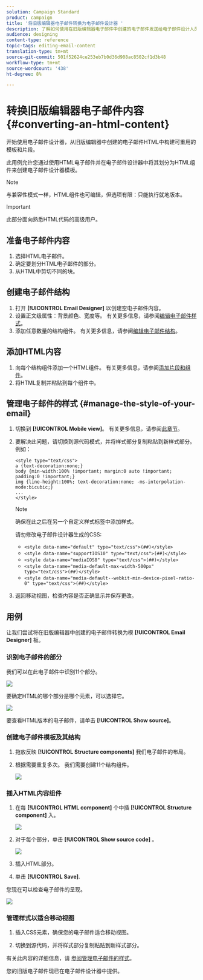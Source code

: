 ```yaml
---
solution: Campaign Standard
product: campaign
title: '将旧版编辑器电子邮件转换为电子邮件设计器 '
description: 了解如何使用在旧版编辑器电子邮件中创建的电子邮件发送给电子邮件设计人员。
audience: designing
content-type: reference
topic-tags: editing-email-content
translation-type: tm+mt
source-git-commit: 501f52624ce253eb7b0d36d908ac8502cf1d3b48
workflow-type: tm+mt
source-wordcount: '438'
ht-degree: 8%

---
```



# 转换旧版编辑器电子邮件内容 {#converting-an-html-content}

开始使用电子邮件设计器，从旧版编辑器中创建的电子邮件HTML中构建可重用的模板和片段。

此用例允许您通过使用HTML电子邮件并在电子邮件设计器中将其划分为HTML组件来创建电子邮件设计器模板。

>[!NOTE]
>
>与兼容性模式一样，HTML组件也可编辑，但选项有限：只能执行就地版本。

>[!IMPORTANT]
>
>此部分面向熟悉HTML代码的高级用户。

## 准备电子邮件内容

1. 选择HTML电子邮件。
1. 确定要划分HTML电子邮件的部分。
1. 从HTML中剪切不同的块。

## 创建电子邮件结构

1. 打开 **[!UICONTROL Email Designer]** 以创建空电子邮件内容。
1. 设置正文级属性：背景颜色、宽度等。 有关更多信息，请参阅[编辑电子邮件样式](../../designing/using/styles.md)。
1. 添加任意数量的结构组件。 有关更多信息，请参阅[编辑电子邮件结构](../../designing/using/designing-from-scratch.md#defining-the-email-structure)。

## 添加HTML内容

1. 向每个结构组件添加一个HTML组件。 有关更多信息，请参阅[添加片段和组件](../../designing/using/designing-from-scratch.md#defining-the-email-structure)。
1. 将HTML复制并粘贴到每个组件中。

## 管理电子邮件的样式 {#manage-the-style-of-your-email}

1. 切换到 **[!UICONTROL Mobile view]**。 有关更多信息，请参阅[此章节](../../designing/using/plain-text-html-modes.md#switching-to-mobile-view)。

1. 要解决此问题，请切换到源代码模式，并将样式部分复制粘贴到新样式部分。 例如：

   ```
   <style type="text/css">
   a {text-decoration:none;}
   body {min-width:100% !important; margin:0 auto !important; padding:0 !important;}
   img {line-height:100%; text-decoration:none; -ms-interpolation-mode:bicubic;}
   ...
   </style>
   ```

   >[!NOTE]
   >
   >确保在此之后在另一个自定义样式标签中添加样式。
   >
   >请勿修改电子邮件设计器生成的CSS:
   >
   >* `<style data-name="default" type="text/css">(##)</style>`
   >* `<style data-name="supportIOS10" type="text/css">(##)</style>`
   >* `<style data-name="mediaIOS8" type="text/css">(##)</style>`
   >* `<style data-name="media-default-max-width-500px" type="text/css">(##)</style>`
   >* `<style data-name="media-default--webkit-min-device-pixel-ratio-0" type="text/css">(##)</style>`


1. 返回移动视图，检查内容是否正确显示并保存更改。

## 用例

让我们尝试将在旧版编辑器中创建的电子邮件转换为模 **[!UICONTROL Email Designer]** 板。

### 识别电子邮件的部分

我们可以在此电子邮件中识别11个部分。

![](assets/html-dce-view-mail.png)

要确定HTML的哪个部分是哪个元素，可以选择它。

![](assets/breadcrumbs.png)

要查看HTML版本的电子邮件，请单击 **[!UICONTROL Show source]**。

### 创建电子邮件模板及其结构

1. 拖放反映 **[!UICONTROL Structure components]** 我们电子邮件的布局。

1. 根据需要重复多次。 我们需要创建11个结构组件。

   ![](assets/structure-components-migration.png)

### 插入HTML内容组件

1. 在每 **[!UICONTROL HTML component]** 个中插 **[!UICONTROL Structure component]** 入。

   ![](assets/html-components.png)

1. 对于每个部分，单击 **[!UICONTROL Show source code]** 。

   ![](assets/show-source-code.png)

1. 插入HTML部分。

1. 单击 **[!UICONTROL Save]**.

您现在可以检查电子邮件的呈现。

![](assets/migrated-email-result.png)

### 管理样式以适合移动视图

1. 插入CSS元素，确保您的电子邮件适合移动视图。

1. 切换到源代码，并将样式部分复制粘贴到新样式部分。

有关此内容的详细信息，请 [参阅管理电子邮件的样式](#manage-the-style-of-your-email)。

您的旧版电子邮件现已在电子邮件设计器中提供。